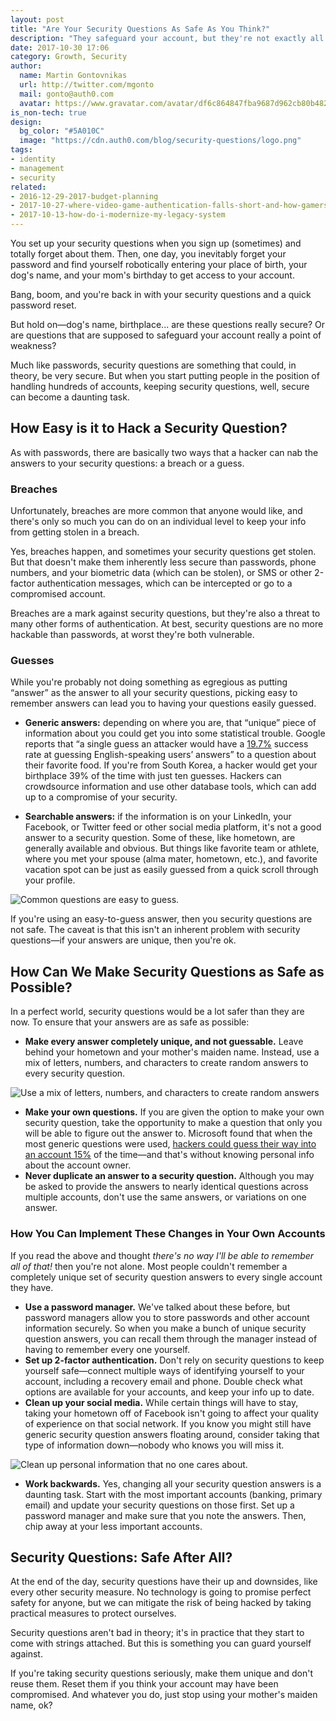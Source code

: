 ```yaml
---
layout: post
title: "Are Your Security Questions As Safe As You Think?"
description: "They safeguard your account, but they're not exactly all they're cracked up to be."
date: 2017-10-30 17:06
category: Growth, Security
author:
  name: Martin Gontovnikas
  url: http://twitter.com/mgonto
  mail: gonto@auth0.com
  avatar: https://www.gravatar.com/avatar/df6c864847fba9687d962cb80b482764??s=60
is_non-tech: true
design:
  bg_color: "#5A010C"
  image: "https://cdn.auth0.com/blog/security-questions/logo.png"
tags:
- identity
- management
- security
related:
- 2016-12-29-2017-budget-planning
- 2017-10-27-where-video-game-authentication-falls-short-and-how-gamers-can-stay-safe
- 2017-10-13-how-do-i-modernize-my-legacy-system
---
```


You set up your security questions when you sign up (sometimes) and totally forget about them. Then, one day, you inevitably forget your password and find yourself robotically entering your place of birth, your dog's name, and your mom's birthday to get access to your account.

Bang, boom, and you're back in with your security questions and a quick password reset.

But hold on—dog's name, birthplace... are these questions really secure? Or are questions that are supposed to safeguard your account really a point of weakness?

Much like passwords, security questions are something that could, in theory, be very secure. But when you start putting people in the position of handling hundreds of accounts, keeping security questions, well, secure can become a daunting task.

## How Easy is it to Hack a Security Question?

As with passwords, there are basically two ways that a hacker can nab the answers to your security questions: a breach or a guess.

### Breaches

Unfortunately, breaches are more common that anyone would like, and there's only so much you can do on an individual level to keep your info from getting stolen in a breach.

Yes, breaches happen, and sometimes your security questions get stolen. But that doesn't make them inherently less secure than passwords, phone numbers, and your biometric data (which can be stolen), or SMS or other 2-factor authentication messages, which can be intercepted or go to a compromised account.

Breaches are a mark against security questions, but they're also a threat to many other forms of authentication. At best, security questions are no more hackable than passwords, at worst they're both vulnerable.

### Guesses

While you're probably not doing something as egregious as putting “answer” as the answer to all your security questions, picking easy to remember answers can lead you to having your questions easily guessed.

* **Generic answers:** depending on where you are, that “unique” piece of information about you could get you into some statistical trouble. Google reports that “a single guess an attacker would have a [19.7%](https://static.googleusercontent.com/media/research.google.com/en//pubs/archive/43783.pdf) success rate at guessing English-speaking users’ answers” to a question about their favorite food. If you're from South Korea, a hacker would get your birthplace 39% of the time with just ten guesses. Hackers can crowdsource information and use other database tools, which can add up to a compromise of your security.

* **Searchable answers:** if the information is on your LinkedIn, your Facebook, or Twitter feed or other social media platform, it's not a good answer to a security question. Some of these, like hometown, are generally available and obvious. But things like favorite team or athlete, where you met your spouse (alma mater, hometown, etc.), and favorite vacation spot can be just as easily guessed from a quick scroll through your profile.

![Common questions are easy to guess.](https://cdn.auth0.com/blog/security-question/challenge.png)

If you're using an easy-to-guess answer, then you security questions are not safe. The caveat is that this isn't an inherent problem with security questions—if your answers are unique, then you're ok.


## How Can We Make Security Questions as Safe as Possible?

In a perfect world, security questions would be a lot safer than they are now. To ensure that your answers are as safe as possible:

* **Make every answer completely unique, and not guessable.** Leave behind your hometown and your mother's maiden name. Instead, use a mix of letters, numbers, and characters to create random answers to every security question.

![Use a mix of letters, numbers, and characters to create random answers](https://cdn.auth0.com/blog/security-question/mix-of-letters.png)

* **Make your own questions.** If you are given the option to make your own security question, take the opportunity to make a question that only you will be able to figure out the answer to. Microsoft found that when the most generic questions were used, [hackers could guess their way into an account 15%](https://www.microsoft.com/en-us/research/publication/its-no-secret-measuring-the-security-and-reliability-of-authentication-via-secret-questions/?from=http%3A%2F%2Fresearch.microsoft.com%2Fpubs%2F79594%2Foakland09.pdf) of the time—and that's without knowing personal info about the account owner.
* **Never duplicate an answer to a security question.** Although you may be asked to provide the answers to nearly identical questions across multiple accounts, don't use the same answers, or variations on one answer.

### How You Can Implement These Changes in Your Own Accounts

If you read the above and thought *there's no way I'll be able to remember all of that!* then you're not alone. Most people couldn't remember a completely unique set of security question answers to every single account they have.

* **Use a password manager.** We've talked about these before, but password managers allow you to store passwords and other account information securely. So when you make a bunch of unique security question answers, you can recall them through the manager instead of having to remember every one yourself.
* **Set up 2-factor authentication.** Don't rely on security questions to keep yourself safe—connect multiple ways of identifying yourself to your account, including a recovery email and phone. Double check what options are available for your accounts, and keep your info up to date.
* **Clean up your social media.** While certain things will have to stay, taking your hometown off of Facebook isn't going to affect your quality of experience on that social network. If you know you might still have generic security question answers floating around, consider taking that type of information down—nobody who knows you will miss it.

![Clean up personal information that no one cares about.](https://cdn.auth0.com/blog/security-question/clean-up.png)

* **Work backwards.** Yes, changing all your security question answers is a daunting task. Start with the most important accounts (banking, primary email) and update your security questions on those first. Set up a password manager and make sure that you note the answers. Then, chip away at your less important accounts.

## Security Questions: Safe After All?

At the end of the day, security questions have their up and downsides, like every other security measure. No technology is going to promise perfect safety for anyone, but we can mitigate the risk of being hacked by taking practical measures to protect ourselves.

Security questions aren't bad in theory; it's in practice that they start to come with strings attached. But this is something you can guard yourself against.

If you're taking security questions seriously, make them unique and don't reuse them. Reset them if you think your account may have been compromised. And whatever you do, just stop using your mother's maiden name, ok?
